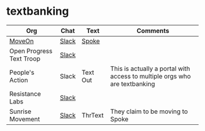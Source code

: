 # textbanking

Org | Chat | Text | Comments
--- | ---- | ---- | --------
[MoveOn](https://front.moveon.org/) | [Slack](https://moveontextteam.slack.com/) | [Spoke](https://spoke.moveon.org) | 
Open Progress Text Troop | [Slack](openprogresstexting.slack.com) | |
People's Action | Slack | Text Out | This is actually a portal with access to multiple orgs who are textbanking
Resistance Labs | [Slack](https://resistancelabs.slack.com) | |
Sunrise Movement | [Slack](sunrisemovement.slack.com) | ThrText | They claim to be moving to Spoke 

